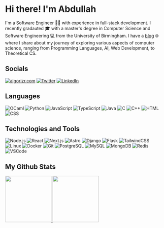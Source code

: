 # Hi there! I'm Abdullah

I'm a Software Engineer 👨‍💻 with experience in full-stack development. I recently gradauted 🎓 with a master's degree in Computer Science and Software Engineering 💻 from the University of Birmingham. I have a [blog](https://algorizr.com) 🌐 where I share about my journey of exploring various aspects of computer science, ranging from Programming Languages, AI, Web Development, to Theoretical CS.

## Socials

[![algorizr.com](https://img.shields.io/badge/🌐%20algorizr.com-fb7185?&style=for-the-badge)](https://algorizr.com)
[![Twitter](https://img.shields.io/badge/@algorizr-1DA1F2?&logo=Twitter&logoColor=white&style=for-the-badge)](https://twitter.com/algorizr)
[![LinkedIn](https://img.shields.io/badge/@algorizr-0A66C2?&logo=LinkedIn&logoColor=white&style=for-the-badge)](https://linkedin.com/in/algorizr)

## Languages

![OCaml](https://img.shields.io/badge/-OCaml-EC6813?&logo=OCaml&logoColor=white&style=for-the-badge)
![Python](https://img.shields.io/badge/-Python-3776AB?&logo=Python&logoColor=white&style=for-the-badge)
![JavaScript](https://img.shields.io/badge/-JavaScript-F7DF1E?&logo=JavaScript&logoColor=black&style=for-the-badge)
![TypeScript](https://img.shields.io/badge/-TypeScript-3178C6?&logo=TypeScript&logoColor=white&style=for-the-badge)
![Java](https://img.shields.io/badge/-Java-FFFFFF?&logo=openjdk&logoColor=black&style=for-the-badge)
![C](https://img.shields.io/badge/-C-A8B9CC?&logo=C&logoColor=black&style=for-the-badge)
![C++](https://img.shields.io/badge/-C++-00599C?&logo=c%2B%2B&logoColor=white&style=for-the-badge)
![HTML](https://img.shields.io/badge/-HTML-E34F26?&logo=HTML5&logoColor=white&style=for-the-badge)
![CSS](https://img.shields.io/badge/-CSS-1572B6?&logo=CSS3&logoColor=white&style=for-the-badge)

## Technologies and Tools

![Node.js](https://img.shields.io/badge/-Node.js-339933?&logo=node.js&logoColor=white&style=for-the-badge)
![React](https://img.shields.io/badge/-React-61DAFB?&logo=React&logoColor=black&style=for-the-badge)
![Next.js](https://img.shields.io/badge/-Next.js-000000?&logo=nextdotjs&style=for-the-badge)
![Astro](https://img.shields.io/badge/-Astro-FF5D01?&logo=astro&logoColor=black&style=for-the-badge)
![Django](https://img.shields.io/badge/-Django-092E20?&logo=Django&logoColor=white&style=for-the-badge)
![Flask](https://img.shields.io/badge/-Flask-000?&logo=Flask&logoColor=white&style=for-the-badge)
![TailwindCSS](https://img.shields.io/badge/-TailwindCSS-06B6D4?&logo=TailwindCSS&logoColor=white&style=for-the-badge)
![Linux](https://img.shields.io/badge/-Linux-FCC624?&logo=Linux&logoColor=black&style=for-the-badge)
![Docker](https://img.shields.io/badge/-Docker-2496ED?&logo=Docker&logoColor=white&style=for-the-badge)
![Git](https://img.shields.io/badge/-Git-F05032?&logo=Git&logoColor=white&style=for-the-badge)
![PostgreSQL](https://img.shields.io/badge/-PostgreSQL-4169E1?&logo=PostgreSQL&logoColor=white&style=for-the-badge)
![MySQL](https://img.shields.io/badge/-MySQL-4479A1?&logo=MySQL&logoColor=white&style=for-the-badge)
![MongoDB](https://img.shields.io/badge/-MongoDB-47A248?&logo=MongoDB&logoColor=white&style=for-the-badge)
![Redis](https://img.shields.io/badge/-Redis-DC382D?&logo=Redis&logoColor=white&style=for-the-badge)
![VSCode](https://img.shields.io/badge/-VSCode-007ACC?&logo=visualstudiocode&logoColor=white&style=for-the-badge)

## My Github Stats

<a href="https://algorizr.com" target="_blank">
  <img height="150px" src="https://github-readme-stats.vercel.app/api?username=algorizr&hide_title=true&hide_border=true&show_icons=true&theme=dracula&include_all_commits=true&count_private=true" />
  <img height="150px" src="https://github-readme-stats.vercel.app/api/top-langs/?username=algorizr&theme=dracula&hide_title=true&layout=compact&hide_border=true&show_icons=true&count_private=true&hide=html,jupyter%20notebook,jinja,tex" />
</a>
